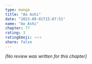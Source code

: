 ```yaml
---
type: manga
title: "Ao Ashi"
date: "2023-09-01T15:07:51"
name: "Ao Ashi"
chapter: 77
rating: 3
ratingEmoji: ⭐️⭐️⭐️
share: false
---
```


_[No review was written for this chapter]_
